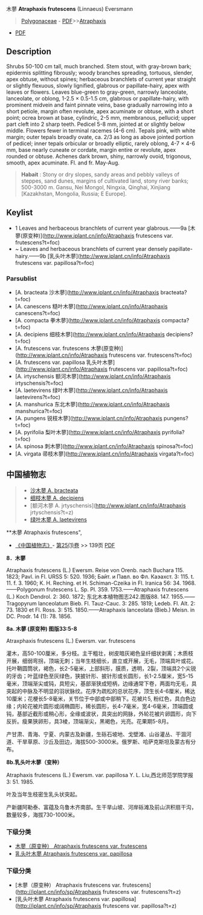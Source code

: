 木蓼 **Atraphaxis frutescens** (Linnaeus) Eversmann

> [Polygonaceae](http://www.iplant.cn/info/Polygonaceae?t=foc) - [PDF](http://www.iplant.cn/foc/pdf/Polygonaceae.pdf)>>[Atraphaxis](http://www.iplant.cn/info/Atraphaxis?t=foc)
 - [PDF](http://www.iplant.cn/foc/pdf/Atraphaxis.pdf)

## Description

Shrubs 50-100 cm tall, much branched. Stem stout, with gray-brown bark; epidermis splitting fibrously; woody branches spreading, tortuous, slender, apex obtuse, without spines; herbaceous branchlets of current year straight or slightly flexuous, slowly lignified, glabrous or papillate-hairy, apex with leaves or flowers. Leaves blue-green to gray-green, narrowly lanceolate, lanceolate, or oblong, 1-2.5 × 0.5-1.5 cm, glabrous or papillate-hairy, with prominent midvein and faint pinnate veins, base gradually narrowing into a short petiole, margin often revolute, apex acuminate or obtuse, with a short point; ocrea brown at base, cylindric, 2-5 mm, membranous, pellucid; upper part cleft into 2 sharp teeth. Pedicel 5-8 mm, jointed at or slightly below middle. Flowers fewer in terminal racemes (4-6 cm). Tepals pink, with white margin; outer tepals broadly ovate, ca. 2/3 as long as above jointed portion of pedicel; inner tepals orbicular or broadly elliptic, rarely oblong, 4-7 × 4-6 mm, base nearly cuneate or cordate, margin entire or revolute, apex rounded or obtuse. Achenes dark brown, shiny, narrowly ovoid, trigonous, smooth, apex acuminate. Fl. and fr. May-Aug.

> **Habait** : 
> Stony or dry slopes, sandy areas and pebbly valleys of steppes, sand dunes, margins of cultivated land, stony river banks; 500-3000 m. Gansu, Nei Mongol, Ningxia, Qinghai, Xinjiang [Kazakhstan, Mongolia, Russia; E Europe].

## Keylist

* 1 Leaves and herbaceous branchlets of current year glabrous.——9a [木蓼(原变种)](http://www.iplant.cn/info/Atraphaxis frutescens var. frutescens?t=foc)
* ~ Leaves and herbaceous branchlets of current year densely papillate-hairy.——9b [乳头叶木蓼](http://www.iplant.cn/info/Atraphaxis frutescens var. papillosa?t=foc)

### Parsublist

* [A.  bracteata  沙木蓼](http://www.iplant.cn/info/Atraphaxis bracteata?t=foc)
* [A.  canescens  糙叶木蓼](http://www.iplant.cn/info/Atraphaxis canescens?t=foc)
* [A.  compacta  拳木蓼](http://www.iplant.cn/info/Atraphaxis compacta?t=foc)
* [A.  decipiens  细枝木蓼](http://www.iplant.cn/info/Atraphaxis decipiens?t=foc)
* [A.  frutescens var. frutescens  木蓼(原变种)](http://www.iplant.cn/info/Atraphaxis frutescens var. frutescens?t=foc)
* [A.  frutescens var. papillosa  乳头叶木蓼](http://www.iplant.cn/info/Atraphaxis frutescens var. papillosa?t=foc)
* [A.  irtyschensis  额河木蓼](http://www.iplant.cn/info/Atraphaxis irtyschensis?t=foc)
* [A.  laetevirens  绿叶木蓼](http://www.iplant.cn/info/Atraphaxis laetevirens?t=foc)
* [A.  manshurica  东北木蓼](http://www.iplant.cn/info/Atraphaxis manshurica?t=foc)
* [A.  pungens  锐枝木蓼](http://www.iplant.cn/info/Atraphaxis pungens?t=foc)
* [A.  pyrifolia  梨叶木蓼](http://www.iplant.cn/info/Atraphaxis pyrifolia?t=foc)
* [A.  spinosa  刺木蓼](http://www.iplant.cn/info/Atraphaxis spinosa?t=foc)
* [A.  virgata  帚枝木蓼](http://www.iplant.cn/info/Atraphaxis virgata?t=foc)

## 中国植物志

> * [沙木蓼  A.  bracteata](Atraphaxis-bracteata-沙木蓼.md)
> * [细枝木蓼  A.  decipiens](Atraphaxis-decipiens-细枝木蓼.md)
> * [额河木蓼  A.  jrtyschensis](http://www.iplant.cn/info/Atraphaxis jrtyschensis?t=z)
> * [绿叶木蓼  A.  laetevirens](Atraphaxis-laetevirens-绿叶木蓼.md)

**木蓼 Atraphaxis frutescens",

* [《中国植物志》](http://www.iplant.cn/frps)- [第25(1)卷](http://www.iplant.cn/frps/vol/25(1)) >> 139页 [PDF](http://www.iplant.cn/frps/pdf/25(1)/139.PDF)

**8．木蓼**

Atraphaxis frutescens (L.) Ewersm. Reise von Orenb. nach Buchara 115. 1823; Pavl. in Fl. URSS 5: 520. 1936; Байт. и Павл. во Фл. Каэахст. 3: 115. t. 11. f. 3. 1960; K. H. Reching. et H. Schiman-Czeika in Fl. Iranica 56: 34. 1968. ——Polygonum frutescens L. Sp. Pl. 359. 1753.——Atraphaxis frutescens (L.) Koch Dendrol. 2: 360. 1872; 东北木本植物图志242.图版88. 147. 1955.——Tragopyrum lanceolatum Bieb. Fl. Tauz-Cauc. 3: 285. 1819; Ledeb. Fl. Alt. 2: 73. 1830 et Fl. Ross. 3: 515. 1850.——Atraphaxis lanceolata (Bieb.) Meisn. in DC. Prodr. 14 (1): 78. 1856.

**8a. 木蓼 (原变种) 图版33:5-8**

Atraxphaxis frutescens (L.) Ewersm. var. frutescens

灌木，高50-100厘米，多分枝。主干粗壮，树皮暗灰褐色呈纤细状剥离；木质枝开展，细弱弯拐，顶端无刺；当年生枝细长，直立或开展，无毛，顶端具叶或花。托叶鞘圆筒状，褐色，长2-5毫米，上部斜形，膜质，透明，2裂，顶端具2个尖锐的牙齿；叶蓝绿色至灰绿色，狭披针形、披针形或长圆形，长1-2.5厘米，宽5-15毫米，顶端渐尖或钝，具短尖，基部渐狭成短柄，边缘通常下卷，两面均无毛，具突起的中脉及不明显的羽状脉纹。花序为疏松的总状花序，顶生长4-6厘米，稀达10厘米；花梗长5-8毫米，关节位于中部或中部稍下。花被片5, 粉红色，具白色边缘；内轮花被片圆形或阔椭圆形，稀长圆形，长4-7毫米，宽4-6毫米，顶端圆或钝，基部近截形或稍心形，全缘或波状，具突出的网脉，外轮花被片卵圆形，向下反折。瘦果狭卵形，具3棱，顶端渐尖，黑褐色，光亮。花果期5-8月。

产甘肃、青海、宁夏、内蒙古及新疆，生砾石坡地、戈壁滩、山谷灌丛、干涸河道、干旱草原、沙丘及田边，海拔500-3000米。俄罗斯、哈萨克斯坦及蒙古有分布。

**8b.乳头叶木蓼（变种）**

Atraphaxis frutescens (L.) Ewersm. var. papillosa Y. L. Liu,西北师范学院学报3: 51. 1985.

叶及当年生枝密生乳头状突起。

产新疆阿勒泰、富蕴及乌鲁木齐南部。生干旱山坡、河岸砾滩及前山洪积扇干沟，数量较多，海拔730-1000米。

### 下级分类
* [木蓼（原变种）  Atraphaxis frutescens var. frutescens](Atraphaxis-frutescens-var-frutescens-木蓼(原变种).md)
* [乳头叶木蓼  Atraphaxis frutescens var. papillosa](Atraphaxis-frutescens-var-papillosa-乳头叶木蓼.md)

### 下级分类
* [木蓼（原变种）  Atraphaxis frutescens var. frutescens](http://iplant.cn/info/sp/Atraphaxis frutescens var. frutescens?t=z)
* [乳头叶木蓼  Atraphaxis frutescens var. papillosa](http://iplant.cn/info/sp/Atraphaxis frutescens var. papillosa?t=z)
